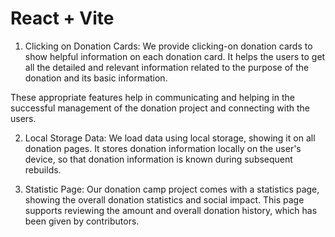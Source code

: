 # React + Vite 

1. Clicking on Donation Cards:
 We provide clicking-on donation cards to show helpful information on each donation card. It helps the users to get all the detailed and relevant information related to the purpose of the donation and its basic information.

These appropriate features help in communicating and helping in the successful management of the donation project and connecting with the users.


2. Local Storage Data:
 We load data using local storage, showing it on all donation pages. It stores donation information locally on the user's device, so that donation information is known during subsequent rebuilds.

3. Statistic Page: 
Our donation camp project comes with a statistics page, showing the overall donation statistics and social impact. This page supports reviewing the amount and overall donation history, which has been given by contributors.
